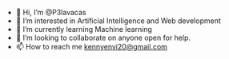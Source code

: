 - 👋 Hi, I’m @P3lavacas
- 👀 I’m interested in Artificial Intelligence and Web development
- 🌱 I’m currently learning Machine learning
- 💞️ I’m looking to collaborate on anyone open for help.
- 📫 How to reach me kennyenvi20@gmail.com

<!---
P3lavacas/P3lavacas is a ✨ special ✨ repository because its `README.md` (this file) appears on your GitHub profile.
You can click the Preview link to take a look at your changes.
--->
